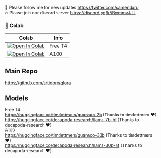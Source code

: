 🐣 Please follow me for new updates https://twitter.com/camenduru <br />
🔥 Please join our discord server https://discord.gg/k5BwmmvJJU

### 🦒 Colab

| Colab | Info
| --- | --- |
[![Open In Colab](https://colab.research.google.com/assets/colab-badge.svg)](https://colab.research.google.com/github/camenduru/guanaco-colab/blob/main/guanaco_7b_colab.ipynb) | Free T4
[![Open In Colab](https://colab.research.google.com/assets/colab-badge.svg)](https://colab.research.google.com/github/camenduru/guanaco-colab/blob/main/guanaco_7b_colab.ipynb) | A100

## Main Repo
https://github.com/artidoro/qlora

## Models
Free T4  <br />
https://huggingface.co/timdettmers/guanaco-7b (Thanks to timdettmers ❤) <br />
https://huggingface.co/decapoda-research/llama-7b-hf  (Thanks to decapoda-research ❤) <br />
A100  <br />
https://huggingface.co/timdettmers/guanaco-33b  (Thanks to timdettmers ❤) <br />
https://huggingface.co/decapoda-research/llama-30b-hf  (Thanks to decapoda-research ❤) <br />
